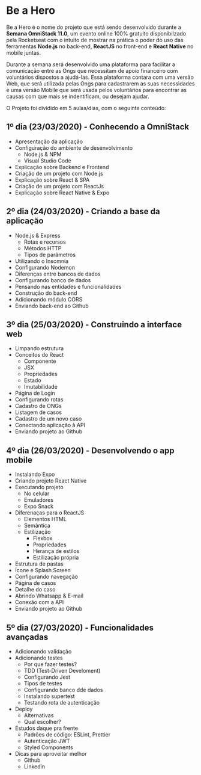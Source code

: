 # Be a Hero
  
  Be a Hero é o nome do projeto que está sendo desenvolvido durante a **Semana OmniStack 11.0**, um evento online 100% gratuito disponibilzado pela Rocketseat com o intuito de mostrar na prática o poder do uso das ferramentas **Node.js** no back-end, **ReactJS** no front-end e **React Native** no mobile juntas.

  Durante a semana será desenvolvido uma plataforma para facilitar a comunicação entre as Ongs que necessitam de apoio financeiro com voluntários dispostos a ajudá-las. Essa plataforma contara com uma versão Web, que será utilizada pelas Ongs para cadastrarem as suas necessidades e uma versão Mobile que será usada pelos voluntários para encontrar as causas com que mais se indentificam, ou desejam ajudar.

  O Projeto foi dividido em 5 aulas/dias, com o seguinte conteúdo:

## 1º dia (23/03/2020) - Conhecendo a OmniStack

* Apresentação da aplicação
* Configuração do ambiente de desenvolvimento
  * Node.js & NPM
  * Visual Studio Code
* Explicação sobre Backend e Frontend
* Criação de um projeto com Node.js
* Explicação sobre React & SPA
* Criação de um projeto com ReactJs
* Explicação sobre React Native & Expo

## 2º dia (24/03/2020) - Criando a base da aplicação

* Node.js & Express
  * Rotas e recursos
  * Métodos HTTP
  * Tipos de parâmetros
* Utilizando o Insomnia
* Configurando Nodemon
* Diferenças entre bancos de dados
* Configurando banco de dados
* Pensando nas entidades e funcionalidades
* Construção do back-end
* Adicionando módulo CORS
* Enviando back-end ao Github

## 3º dia (25/03/2020) - Construindo a interface web

* Limpando estrutura
* Conceitos do React
  * Componente
  * JSX
  * Propriedades
  * Estado
  * Imutabilidade
* Página de Login
* Configurando rotas
* Cadastro de ONGs
* Listagem de casos
* Cadastro de um novo caso
* Conectando aplicação à API
* Enviando projeto ao Github

## 4º dia (26/03/2020) - Desenvolvendo o app mobile

* Instalando Expo
* Criando projeto React Native
* Executando projeto
  * No celular
  * Emuladores
  * Expo Snack
* Diferenaças para o ReactJS
  * Elementos HTML
  * Semântica
  * Estilização
    * Flexbox
    * Propriedades
    * Herança de estilos
    * Estilização própria
* Estrutura de pastas
* Ícone e Splash Screen
* Configurando navegação
* Página de casos
* Detalhe do caso
* Abrindo Whatsapp & E-mail
* Conexão com a API
* Enviando projeto ao Github

## 5º dia (27/03/2020) - Funcionalidades avançadas

* Adicionando validação
* Adicionando testes
  * Por que fazer testes?
  * TDD (Test-Driven Develoment)
  * Configurando Jest
  * Tipos de testes
  * Configurando banco dde dados
  * Instalando supertest
  * Testando rota de autenticação
* Deploy
  * Alternativas
  * Qual escolher?
* Estudos daque pra frente
  * Padrões de código: ESLint, Prettier
  * Autenticação JWT
  * Styled Components
* Dicas para aproveitar melhor
  * Github
  * Linkedin
